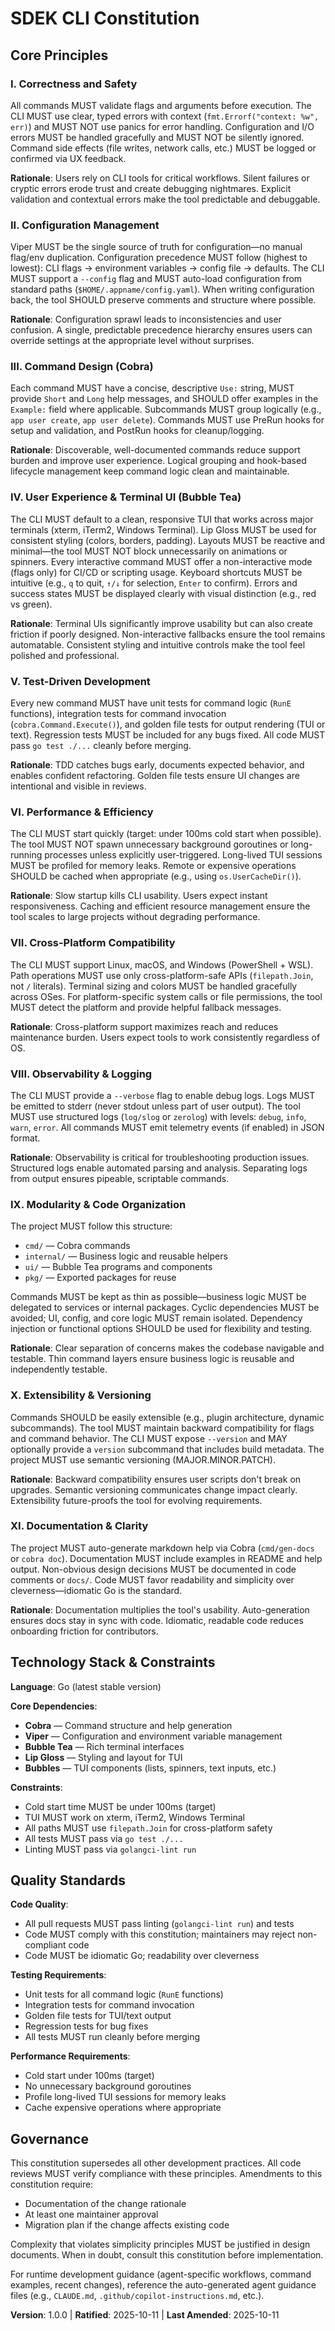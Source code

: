 <!--
SYNC IMPACT REPORT
==================
Version Change: 0.0.0 → 1.0.0
Change Type: MAJOR (Initial constitution establishment)

Modified Principles:
- NEW: I. Correctness and Safety
- NEW: II. Configuration Management
- NEW: III. Command Design (Cobra)
- NEW: IV. User Experience & Terminal UI (Bubble Tea)
- NEW: V. Test-Driven Development
- NEW: VI. Performance & Efficiency
- NEW: VII. Cross-Platform Compatibility
- NEW: VIII. Observability & Logging
- NEW: IX. Modularity & Code Organization
- NEW: X. Extensibility & Versioning
- NEW: XI. Documentation & Clarity

Added Sections:
- Technology Stack & Constraints
- Quality Standards
- Governance

Templates Status:
✅ plan-template.md - Reviewed, compatible (Constitution Check section aligns)
✅ spec-template.md - Reviewed, compatible (Requirement completeness aligns with principles)
✅ tasks-template.md - Reviewed, compatible (TDD phase structure matches Principle V)
✅ agent-file-template.md - Reviewed, compatible (Will extract Go/Cobra/Viper/BubbleTea context)

Follow-up TODOs: None

Rationale:
This is the initial establishment of the constitution for the SDEK CLI project.
MAJOR version (1.0.0) is appropriate as this defines the foundational governance,
architectural principles, and quality standards that all future development must follow.
-->

# SDEK CLI Constitution

## Core Principles

### I. Correctness and Safety

All commands MUST validate flags and arguments before execution. The CLI MUST use clear, typed errors with context (`fmt.Errorf("context: %w", err)`) and MUST NOT use panics for error handling. Configuration and I/O errors MUST be handled gracefully and MUST NOT be silently ignored. Command side effects (file writes, network calls, etc.) MUST be logged or confirmed via UX feedback.

**Rationale**: Users rely on CLI tools for critical workflows. Silent failures or cryptic errors erode trust and create debugging nightmares. Explicit validation and contextual errors make the tool predictable and debuggable.

### II. Configuration Management

Viper MUST be the single source of truth for configuration—no manual flag/env duplication. Configuration precedence MUST follow (highest to lowest): CLI flags → environment variables → config file → defaults. The CLI MUST support a `--config` flag and MUST auto-load configuration from standard paths (`$HOME/.appname/config.yaml`). When writing configuration back, the tool SHOULD preserve comments and structure where possible.

**Rationale**: Configuration sprawl leads to inconsistencies and user confusion. A single, predictable precedence hierarchy ensures users can override settings at the appropriate level without surprises.

### III. Command Design (Cobra)

Each command MUST have a concise, descriptive `Use:` string, MUST provide `Short` and `Long` help messages, and SHOULD offer examples in the `Example:` field where applicable. Subcommands MUST group logically (e.g., `app user create`, `app user delete`). Commands MUST use PreRun hooks for setup and validation, and PostRun hooks for cleanup/logging.

**Rationale**: Discoverable, well-documented commands reduce support burden and improve user experience. Logical grouping and hook-based lifecycle management keep command logic clean and maintainable.

### IV. User Experience & Terminal UI (Bubble Tea)

The CLI MUST default to a clean, responsive TUI that works across major terminals (xterm, iTerm2, Windows Terminal). Lip Gloss MUST be used for consistent styling (colors, borders, padding). Layouts MUST be reactive and minimal—the tool MUST NOT block unnecessarily on animations or spinners. Every interactive command MUST offer a non-interactive mode (flags only) for CI/CD or scripting usage. Keyboard shortcuts MUST be intuitive (e.g., `q` to quit, `↑/↓` for selection, `Enter` to confirm). Errors and success states MUST be displayed clearly with visual distinction (e.g., red vs green).

**Rationale**: Terminal UIs significantly improve usability but can also create friction if poorly designed. Non-interactive fallbacks ensure the tool remains automatable. Consistent styling and intuitive controls make the tool feel polished and professional.

### V. Test-Driven Development

Every new command MUST have unit tests for command logic (`RunE` functions), integration tests for command invocation (`cobra.Command.Execute()`), and golden file tests for output rendering (TUI or text). Regression tests MUST be included for any bugs fixed. All code MUST pass `go test ./...` cleanly before merging.

**Rationale**: TDD catches bugs early, documents expected behavior, and enables confident refactoring. Golden file tests ensure UI changes are intentional and visible in reviews.

### VI. Performance & Efficiency

The CLI MUST start quickly (target: under 100ms cold start when possible). The tool MUST NOT spawn unnecessary background goroutines or long-running processes unless explicitly user-triggered. Long-lived TUI sessions MUST be profiled for memory leaks. Remote or expensive operations SHOULD be cached when appropriate (e.g., using `os.UserCacheDir()`).

**Rationale**: Slow startup kills CLI usability. Users expect instant responsiveness. Caching and efficient resource management ensure the tool scales to large projects without degrading performance.

### VII. Cross-Platform Compatibility

The CLI MUST support Linux, macOS, and Windows (PowerShell + WSL). Path operations MUST use only cross-platform-safe APIs (`filepath.Join`, not `/` literals). Terminal sizing and colors MUST be handled gracefully across OSes. For platform-specific system calls or file permissions, the tool MUST detect the platform and provide helpful fallback messages.

**Rationale**: Cross-platform support maximizes reach and reduces maintenance burden. Users expect tools to work consistently regardless of OS.

### VIII. Observability & Logging

The CLI MUST provide a `--verbose` flag to enable debug logs. Logs MUST be emitted to stderr (never stdout unless part of user output). The tool MUST use structured logs (`log/slog` or `zerolog`) with levels: `debug`, `info`, `warn`, `error`. All commands MUST emit telemetry events (if enabled) in JSON format.

**Rationale**: Observability is critical for troubleshooting production issues. Structured logs enable automated parsing and analysis. Separating logs from output ensures pipeable, scriptable commands.

### IX. Modularity & Code Organization

The project MUST follow this structure:
- `cmd/` — Cobra commands
- `internal/` — Business logic and reusable helpers
- `ui/` — Bubble Tea programs and components
- `pkg/` — Exported packages for reuse

Commands MUST be kept as thin as possible—business logic MUST be delegated to services or internal packages. Cyclic dependencies MUST be avoided; UI, config, and core logic MUST remain isolated. Dependency injection or functional options SHOULD be used for flexibility and testing.

**Rationale**: Clear separation of concerns makes the codebase navigable and testable. Thin command layers ensure business logic is reusable and independently testable.

### X. Extensibility & Versioning

Commands SHOULD be easily extensible (e.g., plugin architecture, dynamic subcommands). The tool MUST maintain backward compatibility for flags and command behavior. The CLI MUST expose `--version` and MAY optionally provide a `version` subcommand that includes build metadata. The project MUST use semantic versioning (MAJOR.MINOR.PATCH).

**Rationale**: Backward compatibility ensures user scripts don't break on upgrades. Semantic versioning communicates change impact clearly. Extensibility future-proofs the tool for evolving requirements.

### XI. Documentation & Clarity

The project MUST auto-generate markdown help via Cobra (`cmd/gen-docs` or `cobra doc`). Documentation MUST include examples in README and help output. Non-obvious design decisions MUST be documented in code comments or `docs/`. Code MUST favor readability and simplicity over cleverness—idiomatic Go is the standard.

**Rationale**: Documentation multiplies the tool's usability. Auto-generation ensures docs stay in sync with code. Idiomatic, readable code reduces onboarding friction for contributors.

## Technology Stack & Constraints

**Language**: Go (latest stable version)

**Core Dependencies**:
- **Cobra** — Command structure and help generation
- **Viper** — Configuration and environment variable management
- **Bubble Tea** — Rich terminal interfaces
- **Lip Gloss** — Styling and layout for TUI
- **Bubbles** — TUI components (lists, spinners, text inputs, etc.)

**Constraints**:
- Cold start time MUST be under 100ms (target)
- TUI MUST work on xterm, iTerm2, Windows Terminal
- All paths MUST use `filepath.Join` for cross-platform safety
- All tests MUST pass via `go test ./...`
- Linting MUST pass via `golangci-lint run`

## Quality Standards

**Code Quality**:
- All pull requests MUST pass linting (`golangci-lint run`) and tests
- Code MUST comply with this constitution; maintainers may reject non-compliant code
- Code MUST be idiomatic Go; readability over cleverness

**Testing Requirements**:
- Unit tests for all command logic (`RunE` functions)
- Integration tests for command invocation
- Golden file tests for TUI/text output
- Regression tests for bug fixes
- All tests MUST run cleanly before merging

**Performance Requirements**:
- Cold start under 100ms (target)
- No unnecessary background goroutines
- Profile long-lived TUI sessions for memory leaks
- Cache expensive operations where appropriate

## Governance

This constitution supersedes all other development practices. All code reviews MUST verify compliance with these principles. Amendments to this constitution require:
- Documentation of the change rationale
- At least one maintainer approval
- Migration plan if the change affects existing code

Complexity that violates simplicity principles MUST be justified in design documents. When in doubt, consult this constitution before implementation.

For runtime development guidance (agent-specific workflows, command examples, recent changes), reference the auto-generated agent guidance files (e.g., `CLAUDE.md`, `.github/copilot-instructions.md`, etc.).

**Version**: 1.0.0 | **Ratified**: 2025-10-11 | **Last Amended**: 2025-10-11